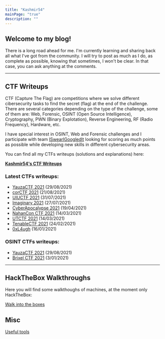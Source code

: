 ```yaml
---
title: "Kashmir54"
mainPage: "true"
description: ""
---
```


## Welcome to my blog!

There is a long road ahead for me. I'm currently learning and sharing back all what I've got from the community.
I will try to post as much as I do, as complete as possible, knowing that sometimes, I won't be clear. In that case, you can ask anything at the comments.

---

## CTF Writeups

CTF (Capture The Flag) are competitions where we solve different cibersecurity tasks to find the secret (flag) at the end of the challenge. There are several categories depending on the type of the challenge, some of them are: Web, Forensic, OSINT (Open Source Intelligence), Cryptography, PWN (Binary Explotation), Reverse Engineering, RF (Radio Frequency), Hardware, etc. 

I have special interest in OSINT, Web and Forensic challenges and I participate with team [ISwearIGoogledIt](https://ctftime.org/team/109689) looking for scoring as much points as possible while developing new skills in different cybersecurity areas.

You can find all my CTFs writeups (solutions and explanations) here: 

[**Kashmir54's CTF Writeups**](/ctfs)

### Latest CTFs writeups:

- [YauzaCTF 2021](/ctfs/YauzaCTF2021) (29/08/2021)
- [corCTF 2021](/ctfs/corCTF2021) (21/08/2021)
- [UIUCTF 2021](/ctfs/UIUCTF2021) (31/07/2021)
- [Imaginary 2021](/ctfs/ImaginaryCTF2021) (27/07/2021)
- [CyberApocalypse 2021](/ctfs/CyberApocalypse2021) (19/04/2021)
- [NahanCon CTF 2021](/ctfs/NahamCTF2021) (14/03/2021)
- [UTCTF 2021](/ctfs/UTCTF2021) (14/03/2021)
- [TenableCTF 2021](/ctfs/TenableCTF) (24/02/2021)
- [0xL4ugh](/ctfs/0xL4ugh) (16/01/2021)


### OSINT CTFs writeups:

- [YauzaCTF 2021](/ctfs/YauzaCTF2021) (29/08/2021)
- [Brixel CTF 2021](/ctfs/Brixel#visit-limburg-1) (3/01/2021)

---

## HackTheBox Walkthroughs

Here you will find some walkthoughs of machines, at the moment only HackTheBox:

[Walk into the boxes](/walkthroughs)

<script src="https://www.hackthebox.eu/badge/365669"></script>


## Misc

[Useful tools](/misc)